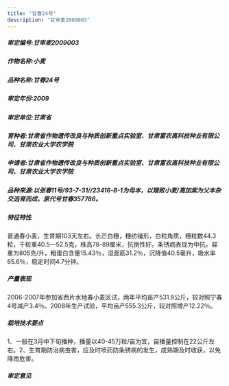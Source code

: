 ```yaml
---
title: "甘春24号"
description: "甘审麦2009003"
---
```

##### 审定编号:甘审麦2009003

##### 作物名称:小麦

##### 品种名称:甘春24号

##### 审定年份:2009

##### 审定单位:甘肃省

##### 育种者:甘肃省作物遗传改良与种质创新重点实验室、甘肃富农高科技种业有限公司、甘肃农业大学农学院

##### 申请者:甘肃省作物遗传改良与种质创新重点实验室、甘肃富农高科技种业有限公司、甘肃农业大学农学院

##### 品种来源:以张春11号/93-7-31//23416-8-1为母本，以矮败小麦/高加索为父本杂交选育而成，原代号甘春357786。

##### 特征特性
普通春小麦，生育期103天左右。长芒白穗，穗纺锤形，白粒角质，穗粒数44.3粒，千粒重40.5—52.5克，株高78-89厘米，抗倒性好。条锈病表现为中抗。容重为805克/升，粗蛋白含量15.43％，湿面筋31.2％，沉降值40.5毫升，吸水率65.6％，稳定时间4.7分钟。

##### 产量表现
2006-2007年参加省西片水地春小麦区试，两年平均亩产531.8公斤，较对照宁春4号减产3.4％。2008年生产试验，平均亩产555.3公斤，较对照增产12.22％。

##### 栽培技术要点
1、一般在3月中下旬播种，播量以40-45万粒/亩为宜，亩播量控制在22公斤左右。2、生育期防治病虫害，应及时喷药防条锈病的发生，成熟期及时收获，以免降雨危害。

##### 审定意见

